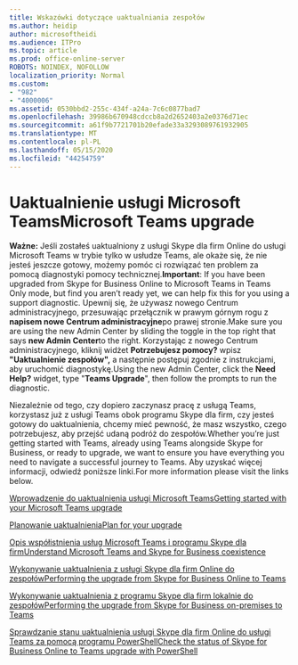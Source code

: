 ```yaml
---
title: Wskazówki dotyczące uaktualniania zespołów
ms.author: heidip
author: microsoftheidi
ms.audience: ITPro
ms.topic: article
ms.prod: office-online-server
ROBOTS: NOINDEX, NOFOLLOW
localization_priority: Normal
ms.custom:
- "982"
- "4000006"
ms.assetid: 0530bbd2-255c-434f-a24a-7c6c0877bad7
ms.openlocfilehash: 39986b670948cdccb8a2d2652403a2e0376d71ec
ms.sourcegitcommit: a61f9b7721701b20efade33a3293089761932905
ms.translationtype: MT
ms.contentlocale: pl-PL
ms.lasthandoff: 05/15/2020
ms.locfileid: "44254759"
---
```

# <a name="microsoft-teams-upgrade"></a><span data-ttu-id="b85ad-102">Uaktualnienie usługi Microsoft Teams</span><span class="sxs-lookup"><span data-stu-id="b85ad-102">Microsoft Teams upgrade</span></span>

<span data-ttu-id="b85ad-103">**Ważne:** Jeśli zostałeś uaktualniony z usługi Skype dla firm Online do usługi Microsoft Teams w trybie tylko w usłudze Teams, ale okaże się, że nie jesteś jeszcze gotowy, możemy pomóc ci rozwiązać ten problem za pomocą diagnostyki pomocy technicznej.</span><span class="sxs-lookup"><span data-stu-id="b85ad-103">**Important**: If you have been upgraded from Skype for Business Online to Microsoft Teams in Teams Only mode, but find you aren’t ready yet, we can help fix this for you using a support diagnostic.</span></span> <span data-ttu-id="b85ad-104">Upewnij się, że używasz nowego Centrum administracyjnego, przesuwając przełącznik w prawym górnym rogu z **napisem nowe Centrum administracyjne**po prawej stronie.</span><span class="sxs-lookup"><span data-stu-id="b85ad-104">Make sure you are using the new Admin Center by sliding the toggle in the top right that says **new Admin Center**to the right.</span></span> <span data-ttu-id="b85ad-105">Korzystając z nowego Centrum administracyjnego, kliknij widżet **Potrzebujesz pomocy?** wpisz **"Uaktualnienie zespołów",** a następnie postępuj zgodnie z instrukcjami, aby uruchomić diagnostykę.</span><span class="sxs-lookup"><span data-stu-id="b85ad-105">Using the new Admin Center, click the **Need Help?** widget, type "**Teams Upgrade**", then follow the prompts to run the diagnostic.</span></span>

<span data-ttu-id="b85ad-106">Niezależnie od tego, czy dopiero zaczynasz pracę z usługą Teams, korzystasz już z usługi Teams obok programu Skype dla firm, czy jesteś gotowy do uaktualnienia, chcemy mieć pewność, że masz wszystko, czego potrzebujesz, aby przejść udaną podróż do zespołów.</span><span class="sxs-lookup"><span data-stu-id="b85ad-106">Whether you’re just getting started with Teams, already using Teams alongside Skype for Business, or ready to upgrade, we want to ensure you have everything you need to navigate a successful journey to Teams.</span></span> <span data-ttu-id="b85ad-107">Aby uzyskać więcej informacji, odwiedź poniższe linki.</span><span class="sxs-lookup"><span data-stu-id="b85ad-107">For more information please visit the links below.</span></span>

[<span data-ttu-id="b85ad-108">Wprowadzenie do uaktualnienia usługi Microsoft Teams</span><span class="sxs-lookup"><span data-stu-id="b85ad-108">Getting started with your Microsoft Teams upgrade</span></span>](https://docs.microsoft.com/MicrosoftTeams/upgrade-start-here)

[<span data-ttu-id="b85ad-109">Planowanie uaktualnienia</span><span class="sxs-lookup"><span data-stu-id="b85ad-109">Plan for your upgrade</span></span>](https://docs.microsoft.com/MicrosoftTeams/upgrade-plan-journey)

[<span data-ttu-id="b85ad-110">Opis współistnienia usług Microsoft Teams i programu Skype dla firm</span><span class="sxs-lookup"><span data-stu-id="b85ad-110">Understand Microsoft Teams and Skype for Business coexistence</span></span>](https://docs.microsoft.com/MicrosoftTeams/teams-and-skypeforbusiness-coexistence-and-interoperability)

[<span data-ttu-id="b85ad-111">Wykonywanie uaktualnienia z usługi Skype dla firm Online do zespołów</span><span class="sxs-lookup"><span data-stu-id="b85ad-111">Performing the upgrade from Skype for Business Online to Teams</span></span>](https://docs.microsoft.com/MicrosoftTeams/upgrade-to-teams-execute-skypeforbusinessonline)

[<span data-ttu-id="b85ad-112">Wykonywanie uaktualnienia z programu Skype dla firm lokalnie do zespołów</span><span class="sxs-lookup"><span data-stu-id="b85ad-112">Performing the upgrade from Skype for Business on-premises to Teams</span></span>](https://docs.microsoft.com/MicrosoftTeams/upgrade-to-teams-execute-skypeforbusinesshybridonprem)
 
[<span data-ttu-id="b85ad-113">Sprawdzanie stanu uaktualnienia usługi Skype dla firm Online do usługi Teams za pomocą programu PowerShell</span><span class="sxs-lookup"><span data-stu-id="b85ad-113">Check the status of Skype for Business Online to Teams upgrade with PowerShell</span></span>](https://docs.microsoft.com/powershell/module/skype/get-csteamsupgradestatus?view=skype-ps)